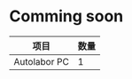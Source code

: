 # Comming soon

| 项目                | 数量 |
| ------------------- | ------ |
| Autolabor PC        | 1 | 